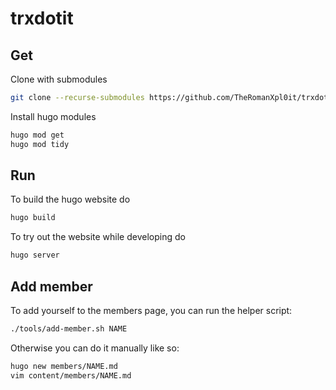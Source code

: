 # trxdotit

## Get

Clone with submodules

```bash
git clone --recurse-submodules https://github.com/TheRomanXpl0it/trxdotit.git
```

Install hugo modules

```bash
hugo mod get
hugo mod tidy
```

## Run

To build the hugo website do
```bash
hugo build
```

To try out the website while developing do
```bash
hugo server
```

## Add member

To add yourself to the members page, you can run the helper script:

```bash
./tools/add-member.sh NAME
```

Otherwise you can do it manually like so:

```bash
hugo new members/NAME.md
vim content/members/NAME.md
```
